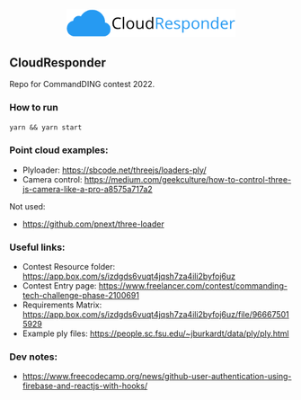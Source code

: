 <p align='center'>
	<img src="./img/logo.png" width=300 />
</p>


CloudResponder
---

Repo for CommandDING contest 2022.

### How to run
`yarn && yarn start`


### Point cloud examples:

* Plyloader: https://sbcode.net/threejs/loaders-ply/
* Camera control: https://medium.com/geekculture/how-to-control-three-js-camera-like-a-pro-a8575a717a2

Not used:
* https://github.com/pnext/three-loader


### Useful links:
* Contest Resource folder: https://app.box.com/s/izdgds6vuqt4jqsh7za4ili2byfoj6uz
* Contest Entry page: https://www.freelancer.com/contest/commanding-tech-challenge-phase-2100691
* Requirements Matrix: https://app.box.com/s/izdgds6vuqt4jqsh7za4ili2byfoj6uz/file/966675015929
* Example ply files: https://people.sc.fsu.edu/~jburkardt/data/ply/ply.html

### Dev notes:
* https://www.freecodecamp.org/news/github-user-authentication-using-firebase-and-reactjs-with-hooks/